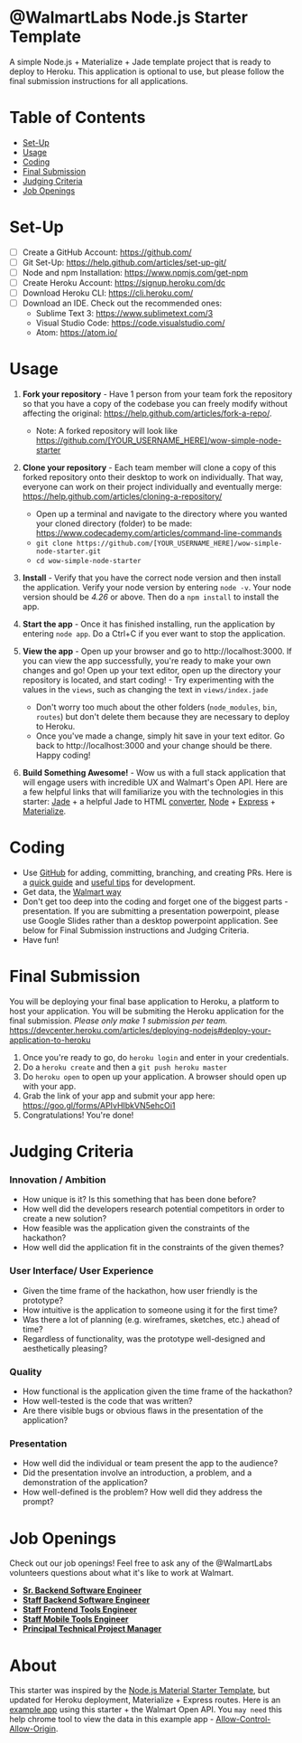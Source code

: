 @WalmartLabs Node.js Starter Template
===

A simple Node.js + Materialize + Jade template project that is ready to deploy to Heroku. This application is optional to use, but please follow the final submission instructions for all applications.

# Table of Contents
- [Set-Up](#set-up)
- [Usage](#usage)
- [Coding](#coding)
- [Final Submission](#final-submission)
- [Judging Criteria](#judging-criteria)
- [Job Openings](#job-openings)

# Set-Up
- [ ] Create a GitHub Account: https://github.com/
- [ ] Git Set-Up: https://help.github.com/articles/set-up-git/
- [ ] Node and npm Installation: https://www.npmjs.com/get-npm
- [ ] Create Heroku Account: https://signup.heroku.com/dc
- [ ] Download Heroku CLI: https://cli.heroku.com/
- [ ] Download an IDE. Check out the recommended ones:
    - Sublime Text 3: https://www.sublimetext.com/3
    - Visual Studio Code: https://code.visualstudio.com/
    - Atom: https://atom.io/

# Usage
1. **Fork your repository** - Have 1 person from your team fork the repository so that you have a copy of the codebase you can freely modify without affecting the original: https://help.github.com/articles/fork-a-repo/.
    - Note: A forked repository will look like https://github.com/[YOUR_USERNAME_HERE]/wow-simple-node-starter

2. **Clone your repository** - Each team member will clone a copy of this forked repository onto their desktop to work on individually. That way, everyone can work on their project individually and eventually merge: https://help.github.com/articles/cloning-a-repository/
    - Open up a terminal and navigate to the directory where you wanted your cloned directory (folder) to be made: https://www.codecademy.com/articles/command-line-commands
    - `git clone https://github.com/[YOUR_USERNAME_HERE]/wow-simple-node-starter.git`
    - `cd wow-simple-node-starter`

2. **Install** - Verify that you have the correct node version and then install the application. Verify your node version by entering `node -v`. Your node version should be *4.26* or above. Then do a `npm install` to install the app.

3. **Start the app** - Once it has finished installing, run the application by entering `node app`. Do a Ctrl+C if you ever want to stop the application.

4. **View the app** - Open up your browser and go to http://localhost:3000. If you can view the app successfully, you're ready to make your own changes and go! Open up your text editor, open up the directory your repository is located, and start coding!     - Try experimenting with the values in the `views`, such as changing the text in `views/index.jade`
    - Don't worry too much about the other folders (`node_modules`, `bin`, `routes`) but don't delete them because they are necessary to deploy to Heroku.
    - Once you've made a change, simply hit save in your text editor. Go back to http://localhost:3000 and your change should be there. Happy coding!

5. **Build Something Awesome!** - Wow us with a full stack application that will engage users with incredible UX and Walmart's Open API. Here are a few helpful links that will familiarize you with the technologies in this starter:
[Jade](http://learnjade.com/) + a helpful Jade to HTML [converter](http://html2jade.org/), [Node](https://www.nodebeginner.org/) + [Express](https://expressjs.com/en/guide/routing.html) + [Materialize](http://materializecss.com/).

# Coding
- Use [GitHub](https://github.com/) for adding, committing, branching, and creating PRs. Here is a [quick guide](https://guides.github.com/activities/hello-world/) and [useful tips](https://github.com/vasanthk/git-tips-and-tricks#squash-pr-commits-into-one) for development.
- Get data, the [Walmart way](https://developer.walmartlabs.com/)
- Don't get too deep into the coding and forget one of the biggest parts - presentation. If you are submitting a presentation powerpoint, please use Google Slides rather than a desktop powerpoint application. See below for Final Submission instructions and Judging Criteria.
- Have fun!

# Final Submission
You will be deploying your final base application to Heroku, a platform to host your application. You will be submiting the Heroku application for the final submission. *Please only make 1 submission per team.*
https://devcenter.heroku.com/articles/deploying-nodejs#deploy-your-application-to-heroku

1. Once you're ready to go, do `heroku login` and enter in your credentials.
2. Do a `heroku create` and then a `git push heroku master`
3. Do `heroku open` to open up your application. A browser should open up with your app.
4. Grab the link of your app and submit your app here: https://goo.gl/forms/APIvHIbkVN5ehcOi1
5. Congratulations! You're done!

# Judging Criteria
### Innovation / Ambition
- How unique is it? Is this something that has been done before?
- How well did the developers research potential competitors in order to create a new solution?
- How feasible was the application given the constraints of the hackathon?
- How well did the application fit in the constraints of the given themes?
### User Interface/ User Experience
- Given the time frame of the hackathon, how user friendly is the prototype?
- How intuitive is the application to someone using it for the first time?
- Was there a lot of planning (e.g. wireframes, sketches, etc.) ahead of time?
- Regardless of functionality, was the prototype well-designed and aesthetically pleasing?
### Quality
- How functional is the application given the time frame of the hackathon?
- How well-tested is the code that was written?
- Are there visible bugs or obvious flaws in the presentation of the application?
### Presentation
- How well did the individual or team present the app to the audience?
- Did the presentation involve an introduction, a problem, and a demonstration of the application?
- How well-defined is the problem? How well did they address the prompt?

# Job Openings
Check out our job openings! Feel free to ask any of the @WalmartLabs volunteers questions about what it's like to work at Walmart.
- [**Sr. Backend Software Engineer**](https://careers.walmart.com/us/jobs/816082BR-senior-backend-software-engineer-carlsbad-ca)
- [**Staff Backend Software Engineer**](https://careers.walmart.com/us/jobs/816029BR-staff-software-engineer-be-engineer-carlsbad-ca)
- [**Staff Frontend Tools Engineer**](https://careers.walmart.com/us/jobs/816064BR-staff-fe-tools-engineer-san-bruno-ca)
- [**Staff Mobile Tools Engineer**](https://careers.walmart.com/us/jobs/844209BR-staff-mobile-tools-engineer-carlsbad-ca)
- [**Principal Technical Project Manager**](https://careers.walmart.com/us/jobs/867179BR-principal-technical-project-manager-sunnyvale-ca)

# About
This starter was inspired by the [Node.js Material Starter Template](https://github.com/primaryobjects/Node.js-Material-Starter-Template), but updated for Heroku deployment, Materialize + Express routes.
Here is an [example app](https://wow-hackathon-example-app.herokuapp.com/) using this starter + the Walmart Open API. You `may need` this help chrome tool to view the data in this example app - [Allow-Control-Allow-Origin](https://chrome.google.com/webstore/detail/allow-control-allow-origi/nlfbmbojpeacfghkpbjhddihlkkiljbi?hl=en-US).
